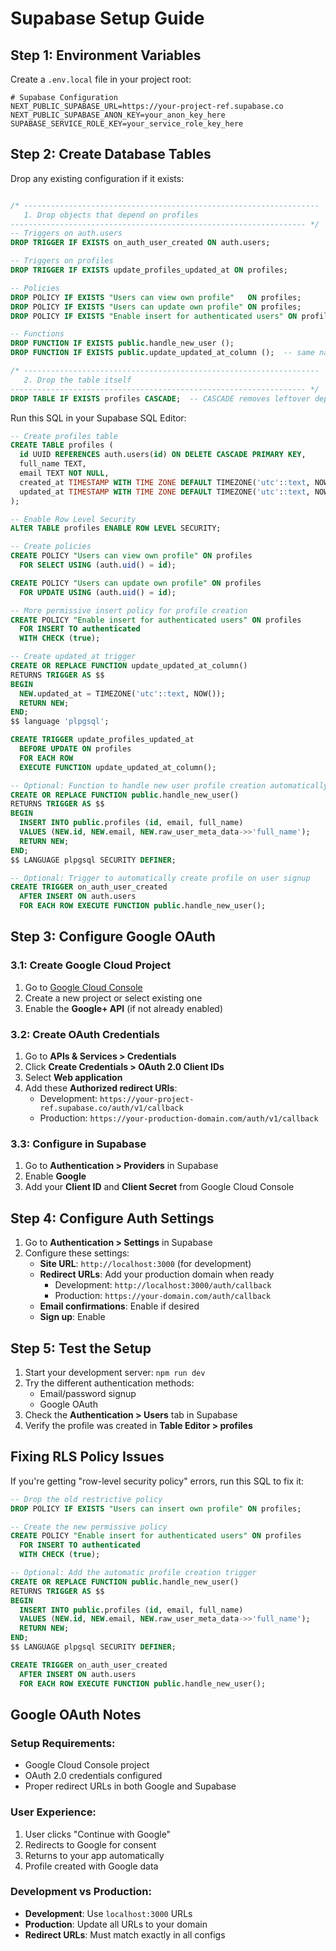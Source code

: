 # Supabase Setup Guide

## Step 1: Environment Variables

Create a `.env.local` file in your project root:

```env
# Supabase Configuration
NEXT_PUBLIC_SUPABASE_URL=https://your-project-ref.supabase.co
NEXT_PUBLIC_SUPABASE_ANON_KEY=your_anon_key_here
SUPABASE_SERVICE_ROLE_KEY=your_service_role_key_here
```

## Step 2: Create Database Tables

Drop any existing configuration if it exists:
```sql

/* ------------------------------------------------------------------
   1. Drop objects that depend on profiles
------------------------------------------------------------------ */
-- Triggers on auth.users
DROP TRIGGER IF EXISTS on_auth_user_created ON auth.users;

-- Triggers on profiles
DROP TRIGGER IF EXISTS update_profiles_updated_at ON profiles;

-- Policies
DROP POLICY IF EXISTS "Users can view own profile"   ON profiles;
DROP POLICY IF EXISTS "Users can update own profile" ON profiles;
DROP POLICY IF EXISTS "Enable insert for authenticated users" ON profiles;

-- Functions
DROP FUNCTION IF EXISTS public.handle_new_user ();
DROP FUNCTION IF EXISTS public.update_updated_at_column ();  -- same name as below

/* ------------------------------------------------------------------
   2. Drop the table itself
------------------------------------------------------------------ */
DROP TABLE IF EXISTS profiles CASCADE;  -- CASCADE removes leftover deps

```

Run this SQL in your Supabase SQL Editor:

```sql
-- Create profiles table
CREATE TABLE profiles (
  id UUID REFERENCES auth.users(id) ON DELETE CASCADE PRIMARY KEY,
  full_name TEXT,
  email TEXT NOT NULL,
  created_at TIMESTAMP WITH TIME ZONE DEFAULT TIMEZONE('utc'::text, NOW()) NOT NULL,
  updated_at TIMESTAMP WITH TIME ZONE DEFAULT TIMEZONE('utc'::text, NOW()) NOT NULL
);

-- Enable Row Level Security
ALTER TABLE profiles ENABLE ROW LEVEL SECURITY;

-- Create policies
CREATE POLICY "Users can view own profile" ON profiles
  FOR SELECT USING (auth.uid() = id);

CREATE POLICY "Users can update own profile" ON profiles
  FOR UPDATE USING (auth.uid() = id);

-- More permissive insert policy for profile creation
CREATE POLICY "Enable insert for authenticated users" ON profiles
  FOR INSERT TO authenticated
  WITH CHECK (true);

-- Create updated_at trigger
CREATE OR REPLACE FUNCTION update_updated_at_column()
RETURNS TRIGGER AS $$
BEGIN
  NEW.updated_at = TIMEZONE('utc'::text, NOW());
  RETURN NEW;
END;
$$ language 'plpgsql';

CREATE TRIGGER update_profiles_updated_at 
  BEFORE UPDATE ON profiles 
  FOR EACH ROW 
  EXECUTE FUNCTION update_updated_at_column();

-- Optional: Function to handle new user profile creation automatically
CREATE OR REPLACE FUNCTION public.handle_new_user()
RETURNS TRIGGER AS $$
BEGIN
  INSERT INTO public.profiles (id, email, full_name)
  VALUES (NEW.id, NEW.email, NEW.raw_user_meta_data->>'full_name');
  RETURN NEW;
END;
$$ LANGUAGE plpgsql SECURITY DEFINER;

-- Optional: Trigger to automatically create profile on user signup
CREATE TRIGGER on_auth_user_created
  AFTER INSERT ON auth.users
  FOR EACH ROW EXECUTE FUNCTION public.handle_new_user();
```

## Step 3: Configure Google OAuth

### 3.1: Create Google Cloud Project
1. Go to [Google Cloud Console](https://console.cloud.google.com/)
2. Create a new project or select existing one
3. Enable the **Google+ API** (if not already enabled)

### 3.2: Create OAuth Credentials
1. Go to **APIs & Services > Credentials**
2. Click **Create Credentials > OAuth 2.0 Client IDs**
3. Select **Web application**
4. Add these **Authorized redirect URIs**:
   - Development: `https://your-project-ref.supabase.co/auth/v1/callback`
   - Production: `https://your-production-domain.com/auth/v1/callback`

### 3.3: Configure in Supabase
1. Go to **Authentication > Providers** in Supabase
2. Enable **Google**
3. Add your **Client ID** and **Client Secret** from Google Cloud Console

## Step 4: Configure Auth Settings

1. Go to **Authentication > Settings** in Supabase
2. Configure these settings:
   - **Site URL**: `http://localhost:3000` (for development)
   - **Redirect URLs**: Add your production domain when ready
     - Development: `http://localhost:3000/auth/callback`
     - Production: `https://your-domain.com/auth/callback`
   - **Email confirmations**: Enable if desired
   - **Sign up**: Enable

## Step 5: Test the Setup

1. Start your development server: `npm run dev`
2. Try the different authentication methods:
   - Email/password signup
   - Google OAuth
3. Check the **Authentication > Users** tab in Supabase
4. Verify the profile was created in **Table Editor > profiles**

## Fixing RLS Policy Issues

If you're getting "row-level security policy" errors, run this SQL to fix it:

```sql
-- Drop the old restrictive policy
DROP POLICY IF EXISTS "Users can insert own profile" ON profiles;

-- Create the new permissive policy
CREATE POLICY "Enable insert for authenticated users" ON profiles
  FOR INSERT TO authenticated
  WITH CHECK (true);

-- Optional: Add the automatic profile creation trigger
CREATE OR REPLACE FUNCTION public.handle_new_user()
RETURNS TRIGGER AS $$
BEGIN
  INSERT INTO public.profiles (id, email, full_name)
  VALUES (NEW.id, NEW.email, NEW.raw_user_meta_data->>'full_name');
  RETURN NEW;
END;
$$ LANGUAGE plpgsql SECURITY DEFINER;

CREATE TRIGGER on_auth_user_created
  AFTER INSERT ON auth.users
  FOR EACH ROW EXECUTE FUNCTION public.handle_new_user();
```

## Google OAuth Notes

### Setup Requirements:
- Google Cloud Console project
- OAuth 2.0 credentials configured
- Proper redirect URLs in both Google and Supabase

### User Experience:
1. User clicks "Continue with Google"
2. Redirects to Google for consent
3. Returns to your app automatically
4. Profile created with Google data

### Development vs Production:
- **Development**: Use `localhost:3000` URLs
- **Production**: Update all URLs to your domain
- **Redirect URLs**: Must match exactly in all configs